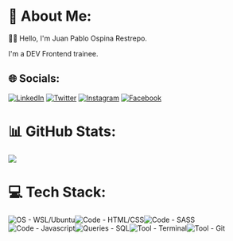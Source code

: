 # 💫 About Me:

👋🏻 Hello, I'm Juan Pablo Ospina Restrepo.<br>

I'm a DEV Frontend trainee.

## 🌐 Socials:
[![LinkedIn](https://img.shields.io/badge/LinkedIn-%230077B5.svg?logo=linkedin&logoColor=white)](https://linkedin.com/in/@Ospinajuanp) [![Twitter](https://img.shields.io/badge/Twitter-%231DA1F2.svg?logo=Twitter&logoColor=white)](https://twitter.com/Ospinajuanp) [![Instagram](https://img.shields.io/badge/Instagram-%23E4405F.svg?logo=Instagram&logoColor=white)](https://instagram.com/Ospinajuanp) [![Facebook](https://img.shields.io/badge/Facebook-%231877F2.svg?logo=Facebook&logoColor=white)](https://facebook.com/Ospinajuanp) 

# 📊 GitHub Stats:
![](https://github-readme-streak-stats.herokuapp.com/?user=Ospinajuanp&theme=dark&hide_border=false)<br/>

# 💻 Tech Stack:
<img src="https://img.shields.io/badge/OS-WSL%2Fubuntu-%236bbda0" alt="OS - WSL/Ubuntu"><img src="https://img.shields.io/badge/Code-HTML%2FCSS-038aff" alt="Code - HTML/CSS"><img src="https://img.shields.io/badge/Code-SASS-e76d89" alt="Code - SASS"><img src="https://img.shields.io/badge/Code-Javascript-f9b42d" alt="Code - Javascript"><img src="https://img.shields.io/badge/Queries-SQL-89c4f4" alt="Queries - SQL"><img src="https://img.shields.io/badge/Tool-Terminal-26c281" alt="Tool - Terminal"><img src="https://img.shields.io/badge/Tool-Git-eafffd" alt="Tool - Git">
